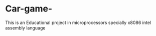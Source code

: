 # Car-game-
This is an Educational project in microprocessors specially x8086 intel assembly language
